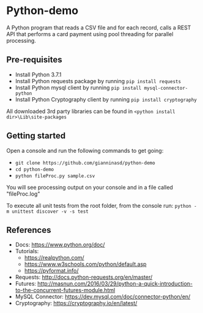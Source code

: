 Python-demo
================
A Python program that reads a CSV file and for each record, calls a REST API that performs a card payment using pool threading for parallel processing.

## Pre-requisites
* Install Python 3.7.1
* Install Python requests package by running `pip install requests` 
* Install Python mysql client by running `pip install mysql-connector-python`
* Install Python Cryptography client by running `pip install cryptography`

All downloaded 3rd party libraries can be found in `<python install dir>\Lib\site-packages`

## Getting started
Open a console and run the following commands to get going:
* `git clone https://github.com/gianninasd/python-demo`
* `cd python-demo`
* `python fileProc.py sample.csv`

You will see processing output on your console and in a file called "fileProc.log"

To execute all unit tests from the root folder, from the console run: `python -m unittest discover -v -s test`

## References
* Docs: https://www.python.org/doc/
* Tutorials: 
  * https://realpython.com/
  * https://www.w3schools.com/python/default.asp
  * https://pyformat.info/
* Requests: http://docs.python-requests.org/en/master/
* Futures: http://masnun.com/2016/03/29/python-a-quick-introduction-to-the-concurrent-futures-module.html
* MySQL Connector: https://dev.mysql.com/doc/connector-python/en/
* Cryptography: https://cryptography.io/en/latest/
